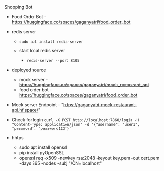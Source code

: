 Shopping Bot 


- Food Order Bot - https://huggingface.co/spaces/gaganyatri/food_order_bot

- redis server 
    - ```sudo apt install redis-server```

    - start local redis server
        - ```redis-server --port 8105```

- deployed source 
    - mock server -     https://huggingface.co/spaces/gaganyatri/mock_restaurant_api
    - food order bot - https://huggingface.co/spaces/gaganyatri/food_order_bot

- Mock server Endpoint -  "https://gaganyatri-mock-restaurant-api.hf.space/" 


- Check for login 
    ```curl -X POST http://localhost:7860/login -H "Content-Type: application/json" -d '{"username": "user1", "password": "password123"}'```


- hhtps
    - sudo apt install openssl
    - pip install pyOpenSSL
    - openssl req -x509 -newkey rsa:2048 -keyout key.pem -out cert.pem -days 365 -nodes -subj "/CN=localhost"